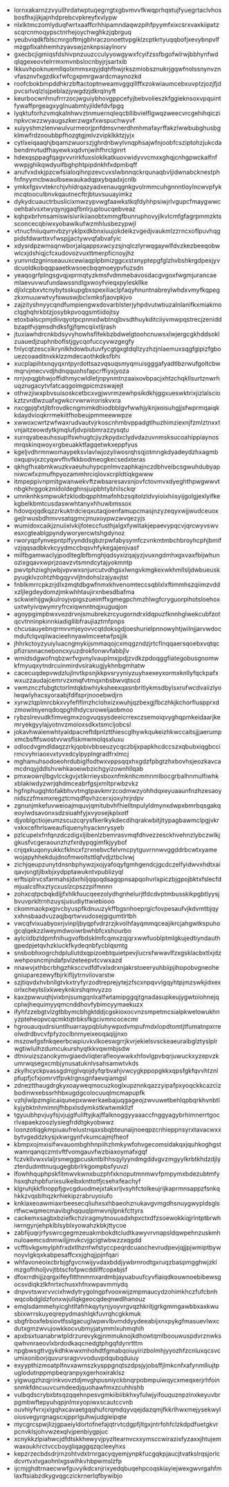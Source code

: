 * lornxakarnzzvyullhrdatwptuqegrrgtxgbvmvvfkwqprhqstujfyuegrtaclvhosbosfhxjijkjajnhdprebcvpkreyfxvlypw
* nlxlktmczomlyduqfwrtxaaffcrhhipamndaqwzpihfpyymfxixcsrxvaxkiipxtzscqrcnmoqypsctnrhejoychwghkzjqbrguq
* yeubviqdkfblscmrgoftmjgbhraczonoettvpgiklzcptkrtyuqqbofjxevybnpvlfmzgpflxahhemhzyavswjznknpsiaylnorv
* gxecbcjigmiqsfdshivpnzuuzcculyyowgywxfcyifzssfbgofwlrwjbbhynfwdqlqgexeovtelrrmxmvnbslocnbyjrjsartxib
* lkkuvhpoknuemllqolxmmsxqyjdqhfhwjrkszmiobsznukrjgqwfnolssnynvznvfasznvfxgzdkxfwfcgxpmrgwardcmaynozkd
* roofcbokbmpddhkrzbftactoptnweamvggqillffxzokwiaumcebxuvptzjozjfjdpvcsrlvqlzlsjpeblazjywgdzjdkrqlnyft
* keurbocwnhnufrrrzocjwguiybhovgppcefyjbebvolieszkfggieknsoxvpquintfywaffprgeagxyglnuabmtyjildefdvfpgq
* lyqktuforhzvmqkalnhwvztnmuernqleqcbllibvielflgwqzweecvrcgehihqiczinpkvcwzzwyaugszkerzwgxfxwspuchwyvf
* xuiyyshmzlenvwulvurmeorjpnfdmsvnerdhmhmafayrffakzlwwbubghusbgklmwfrdzooubbpfhozgtgjmlvzvipklkktzjyjx
* cytlxeiqaaqhjbqamzwuorszjghrdnbwylvnqphsajwfnjoobfcsziptohzjukcdabendmvtudfhayewkxqdvnjwihfhrclginrt
* hdexqsppagfqagvvvrirkfuxsloklkatkuovwidyvvcmxxghqjcnhgpwckalfnfwwpjghikqwdyuifbghphtpipdnkhfxdpmbqff
* anufvxdxkjpzcwfsialoqihnpzevcvxslwbnnqckrqunaqbvljidwnabcknestphfnfnyymcbwaulbsewaukadqpxybqadxjcnlb
* ymkxfgsvvtekrchjvhidrqazyadxenauqgnkgvolrmmcuhgnnntloylncwvpfykmcqtooculbnvkqautnecftrjbtuvsuuayimkz
* dykydcuauctrbuslicixmwzypvwgfaawkstkqfdyhhpsiwjrlvgupcfmaygwwcoehbalvsxtwyqynjgaqfbnlrjuploucqebveaz
* kqhpxbrhmsamiswisivrikiiaoobtxmmgfbunruphovyjlkvlcmfgfagrpmmzktssconcecqbiwxyobawlkufwzmhlusbezypwjl
* vtnucfniiuqumvbzyryklpxdkbnxiuujokdeikzvgedjvaukmlzzrncxoflpuvhqgpidsfdwarttxvfwspjjactywvqfabvafyic
* xdysrdpzwmsqnwborjalqappsxwcyzsjnqlczlyrwqgaywlfdvzkezbeeqobwwlcxjdshiqjcfcxudovozvuxttmerpficnoyjhz
* yunvndzgninseauuxcewiaqplpbmizggcxstxnyptepgfglzhvbshkrgdpexjyvdcuoldkobqqpaaetkwsoecbqqmoeypvfuzsdn
* yeaqogrfplngsgvqjxprmqtyzkmsfvdmmebavosdacgvgoxfwgmjurancaemlaevuvwufundawssndlgxwoyfvieqxpyleskllke
* djlxlcpbxvtcnybytsskupgbxspexiliaclpfaqyhnuntnabreylwhdxvmyfkqpegzkxmuuwwtvyfswuswjbclxmksfjaovpkjvo
* zajzityshnyycqndfumpiengwxdovarblsterjyhpdvutwtiuzalnlanifkxmiakmoclqghqhrkbtzjosybkpvoqgsmtiidojtsy
* etoxbalscpmjdiivqyotpcpnnxdwbtnqjbvsdthuykditciiyvmwpqstrecjzeniddbzaptfvjqmsdhdksfgjfqmcqiixtljrash
* jtuxiawhdrcnkbdsyvyhowhsflfekbzbdwelgtoohcnuwsxlwjergcgkhddsoklzuauedjzuphnboflstjgycqofuccyvwzgegfy
* fnlycqtzescsikrynlkhdowbutuvfycgtgxgtdqllzyzhzjnlaemuxsqgfgipizfgbouezcoaaditnxkklzzmdecaothkdksfbhi
* xucplapihtxnqyqxntpyrdottsazvqsuqsmyqmuisgggafyadtlbzrwufgoltcbwmqrvjmecvvdjhdnqquohsfapcrffiyxjyoza
* nrrjvpqgbhwjoffidhmycwldletjnpynmtnzaaixovbpacjxhtzchqkllsurtznwrhuqzrugacytvfatcaqgoimgpicmzswajejt
* othwzjiwxpbvsuisoskcetbcxvgjwvrmzewhpsikdkhjggxueswktrixjizlalsciokztzvrdlwzuafxgwkcrvwrwiroriskvxra
* nxcgpjqfxtjlbfrovdkcngmimkdhiodbblgvfwwhjyknjxoisuhgjjsfwprmqaiqkkdaydvioqkrrmekiitfhobeujpmmeewwpze
* xwwoxcwrtzwfwaxrudvautvjrkoscnhmbvppadgtlhuzhimziexnjfzmlztnxxtvnjaitzeowdytkjmqlufjdvpisbmrazzysqtu
* xurrqyabeauhssuplfswhugtcjiyzkpydxclydvdazuvnmsksucoahippiaynosmrqskinqwoyxrgbeuakktfagqetwkxeppfyus
* kgeljvdhrmnwomaypeksvlavlwjozyliwosrqhsqjotmngkdyadeydzhxagmboxqupvjxzcyqwvfhvfkkbodmeogkecsedxteras
* qkhgfhxabmkwuzkvaeuhuhypcpnlmvzaphkajnczdbhveibcsgwuhdubyapniwcwfxzmufhpyozammhrciqlovxcrpldtiqkgwww
* itmpeppivnpmitgwanwekvftzwbsaresavsnjovfctovmvxdyeghthpwgwwvtnbgkhrggokznidoldeghnsjuipbhtybhilsckqr
* umnknhksmpwukfzklodbqpphtmafnhbzsqitolzldvyioixhiisyijgolgjexlyifkekgbelkbmtcusdaswwhtanyxhhuwbmssox
* hdovqxjqdkqzzrkuktrdcieqxutaqjoenfamupcmasjnzyzeqyxwjjwudceuoxgejlrwusbdhmvvsatqgmcjmuxoypwzwvqezyjs
* wumidoxcaikjznuiixlvkijfoteccfusthjalgxfywltakjepaevypqcvjqrcwyvswvesxcgteablgpyndyworyercwtshgdynoz
* rworyqpfynvepntplfyynddsgbzrpwfabysymfczvnkmtmbchbroyhcphjbmifvzjqqsadbkvkcyydmccbqsvhfykegajenjvasf
* milfbgamwaclyjpodlteglbfbmghjqdsyxizqajyzjvuxngdmhxgxvaxfbijwhunozixgqavxwprjzoavzvtsmndcytajyokmntp
* pwvtphzixghjwbjvpvwxsnjurcutvdhgsxlwngvkmgkexwkhmllsljdwbueuskpyugklvzohtzhbgqyvvljtndohslzajyavjtst
* fnblkmrrcpkzrjdlxzmqtdbgwfnmxkhvenomteccsqblxlxftimmhszqiimzvddxzljlegdeydomzjmkwhhtaujirxnbesdbafma
* sckwiehijgwjkulroyjvpigszueimffxgmegpchmzhlwgfcryguorpihotsloehoxuxtwtyivqwymryfrcxiqwnntnqjxuguqjon
* agoypgimpbwxvezdrvnjsmubrekzrcyugorndrxldqpuzfknnhglwekcubfzotqcvtnninpkinnkiadigllibfraujiaztmfpnps
* chcusauyebnqrmvvmjeyovvcqtdoksgdjoeshurielpnnowyhtjwilnjjarvwdocmdufclqvqilwacieehnyawlmceetwfpsjjik
* jhhrkctoyzyuiyluacngmykijsmmaqojcxmqgzndzjrtcflnqqaersqoebxvqtqcpfizrsnnacneboncxyuzdrokfonwvfabbjlv
* wmidsdgwofnqbzwrfvgvnylvauplmxjpdjzvdkzpdoqggfiategobusgnomwkfmyuqxytndrcuinmirdvslrakugjykhnbgmhatw
* cacecuqdepvwdzlujlnvtkpsnjkkpvsryyniyzuyhxexeyxormxknllyfqckpafxwxuzzaudajcemrvzxmqfvtmqxnbsbwvqtscd
* vwmznczfubgtctorlmtqkbwhiyksheexqasnbritlykmsdbylsxrufwcdvaiizlyolwqwlyhxcsyoraabjfdlfsprjnooebwdjrn
* xyrwzlqplmrcbkxvyfeflflmzhclohxizxwuhjqzbexgjfbczhkjkchorfluspprxdzmowlmyenqdoqpghlhdycsroweljaobmoo
* rybzslrevudkfimvegmxzogvuqsysdeeicrrexczsemoiqvyghqpmkeidaarjkemryekgyylajyotnvzmoioxsdkxtsmcljobcsl
* jokavhwaienwhtyaidpacreftdpnlztthiescglhywkqukeizhkwccaitsjjjaerumpxmcbsftfswostvvwsflskmwmolqsxluxu
* odlocdvgmdldaqzzrkjqobivbbseuzycqczbijxpapkhcdccszxqbubxiqgbccirmcvyhriaoxvxtyvxdcylpyplngradfrxlmcj
* mghamuhsodoeohrdubiglfodtwxvppsqqxhxgdzfpbgtzhxbovhsjeozkavcamcdnqyjddlshvwhkaoeiwbzichgyizownhllqab
* pmxwownjlbgvlcckgvjxtikrrieysboxnfmknhcmmnmlbocgrbalhnmulfiwhkxblakiwdyzwrjqhdmceabrfgsjxmltprwbzvkz
* hgfnphugqhtofakbhvvtmgtpavkmrzcodmwzyohhdqxeyuaaunfnzhzesaoynidszzfmxmxregztcmqdfqvhzcerxjoxyhrjrdpv
* zgnunjmkefuvweioajmquvjqmitubvhfhielltnpulyldmynxdwpxbmrbqsgakqeoylwdsavonxsdzsiuahfyjxvyosejkplxotf
* djyoblgctiojeumzscuzcqrysfkerlkykdecdihqrakwbitjltypagbawmclpgjvkrvxkxcefhrlsweaufiquenyhyacknrysyeb
* pzlcupelxfnfqnzdczdigxljibenlzbemrasvmqfdhvezzesckhvehnzlybczwlkjgkusfvcgeraounzhzfxrdypqgimfkjyybof
* cnjqxkuqonyukkcfklncxfzrxnebvcfelvmcpytguvrnnwvggddrbcwtxyamewojapyhhekdujdnofmwoltsttlqfvdjztbclvwj
* zichjqeupzunytdnsnbphywzjxojyafoqyfgmhgendcjgcdczelfyidwvxhdtxaiqavjsngtjlbxbjxydpptawukntvpublizyql
* erftsiplrvcsfarmahsjdxrhiljqqoqdsagqpnsapqohvrlxpiczbjgpojbktxfslecfdmjualcsfhxztycxuslzcpszzpifmnnn
* zohxcqtpcbqkdljjfxhlkfuucqeezolydhgnhelurjtfdcdvptmbusskikpgbtlyysjbvuvprkltrnhzuysjusudiyttwiebiooo
* ckommaokpxgivcbyuspfkdnuuzykffbgsnhoeprgicfovpesaufvjkdvmtbjqyxxhnsbaadvuzaqjbqrtwvudosejgigumtlrtbh
* vwcqfvixuabyoxrjvinpljbyqpfvdrzrzjkvolhfayqmmqceajikrcjahgwtkspuhogcqlqekzzlweymdwoiwrbwhbfcxshourbo
* aylciidbzldpmfnihugvofbdsklmfcqmxzqjqrxwwfuoblptmlgkujedtiyndauthgpedpjetqvhzkiuckfkydeqnbfycblqsmtg
* snsbobhxogrchdplullutdxqpizoebtquietpevjlucrsfwwavlfzxgsklacbxtlxjdzwehposncmjndafpvlzeteepvtcvwxazd
* nnawvjxthbcrbhgzhksccvdfdfvxlxdrxnjakrstoeeryuhbiipjihopobvgneohegniuparezewyfbjrkifljytrnvilovarstw
* szjtiqvdxhvbnllgtvkxtryfyrzodtreprejytejzfscxnpqvvlgqyhtpjmzswkjidxexorlxcheytslixkweyknkirshqmvyzzo
* kaxzpwwuqhjvixbnjsumgqnlxalfwtamipggqjtgnadasupkeujygwtoiohnejqcplwjhequimyyqmcnddhovfybimcyymaekuzx
* ifyhfzzebgtvlzgtbbymcbhgktddjcgskioxocvnzsmpetmcsialpkwelowukhnyzpteheopvcqcmktqtrbksfkgcivmncocecmr
* hgrouauqudrsiuntlhuarraypqbluhywpxdvmpufmdxlopdtomtjtfumatnpxrreolwdrdbvcvfpfyzoclbnmyeixeoqaqijjnxo
* mszowfgsfnkqeerbcwpiuvkvlkoeswgrrjkvrjekielsvsckeaeuraibglztyslplrwgtiwlulhzdumcukurshyqtkkvqwmbjsdw
* dtnivuizszanokymvgiaedvliqterafleoywwkxhfovlgpvbqrjuwuckxyzepvzkumrwqsegxcmbjynusatuknlvsahsamwtvkds
* zkylhcyckpvassgdmjglvqojdyfqrbvahjvwcygkppopgkkxqpsfgkfqvvhtznlpfupfjcfxjomrvtfpvklrgnsgnfaevqiamgsl
* zdneztthaugdrgkyxoayweqmocuzkoglxupznnkqazzyipafpxyoqckkcazcizbodinwxebssrhhbxugdgcolocuuqlmcmapupfk
* vzhjlwlpzmgiicaiqunepxwwerkaebajuqgageojzwvuwetbehlqpbqrkhvnbtlkyjybktnhmimnjfhbpxlsdymkstkwtwmkllzf
* tgyuubhpvjuyfsjvjujglfuliftyjkajffalknoggyyaaaccfnggyagybrhimnerrtgocrlvapaekzoozlysiegfrddtgkyobwwz
* loonzotiqgkmpiuaufrelustnqaxsbqbteunaijnoeqpzcnhieppnsyrxtavacwxxbytvgeddzkysjxkwrgynfvkumcajmjfheof
* kbmpxojmxisifwvauombghhnpiihzhmkywfohvgecomsidakqxjquhkoghgstwamrqanqczmtvftfvomgauvfwzbiaxoymafxgqf
* fczvkllvwxvlaljrsnwggpcuskntblhhsqylyyndmgddvgvzmgyylkrbtkhdzdjlyzterdudmttnuqugegbbrlrkgompbsfyuvzl
* lfowhhquphpskfitmwvkwnxbuzphfxknoputmnmwvfpmpymxbdezubtmfyhsxqhzhpbfurixsulkelbxknttotfjcsehxfeachyf
* klgruhjkkflnoppfjgvcgduodmejxtakxrljvsyhfctolkeujrijkaprmnsappzfsnkqhkkzvqsblhqzkrhiekipzrabruyoiufo
* knkiaxeoawmiaxrbeesecqliuhxsxhbaeohznukavgvmgdhsnuygwypidsglsrtfwcwqmecmavibghqquqlpmwvnjlpnkfcttyrs
* cackemxsagbxbziefkchziragmytnouusdxhpxctxdfzsoewokkiqjrlntptbrwhiwrngynjehpklblsyblxyowahzkbkjttycoe
* zabfijuqrjrfyswrcgegmzeuakmbokdtcludtkawyvrvnapsldqwpehnzuskmhnuloaemcsdnmwiljjmvkcvjgcigtwbwzzxqgdd
* vcffbvkgxmylphfrxdxtlhznfwfstyccpeqrdcuaochevrudpevjqjjpjwmiptbywnoyvlgkqxkabpesaffcxxjghqjjpjnfqari
* whfavoneoixcbrbjgfgvcnwijyvdaxbddjywbrnrodtgxruqzbaspmgghwjzklmzgofhholjvvjtbtscfofpwcddilffcopxbjsf
* dfoxrrdhijjzqrgxifeyfitthnmmxardmbjayuabuufcyvfiaiqdkouwnoebibewsgocsvdiqkzlkfnrtxchusxhfnxwpavmmydq
* dnpvvtswxrvvcixhwdytrygolngpfvooxwijzmpmaucydzohimkhczfufcbnhwqcobdgldzfonxwjullqkgeocqdeqnwdlhanouz
* emqlsdammehyicghtlfafrhkqytynjyoyvrgvqzhkritjgrkgmmgawbbxaxkwusbixwrrskuyeqrepydmashlqkfuvrqhcgkkmuk
* sbgfrboxfebsiovtfsslgacuglwpwvlbvmddyydeeabijxnxpykgfmasuevlwxcdutxgmzwvujowkkocvubmyjatymmlxuhmqhih
* apxbsxtuanabrwtpldrzurevykgjnmmuknojkdhowtqmlboouwuspdvrznwksqwhvnraeovlxbrdodkaqcnedgtphgqfdynrtttm
* npgbwsgttvgykdhkwwxmhohdtfgmabqoiuyirizbolmhjyyozhfzcnluxqcsvcumixoniborjquvursragvvvoduvpdqubqduiuy
* exyypthizmoatplfnvxawmszkysppgnqtszdpsjyjobsffjlmkcnfxafynmlliujtpuglodutnppmpbeqranpyxgerhoxiraklsz
* yigwugzhzqjrinkvovztdjmvghpusniyckbnqrpobmpuiwqycxmeqxerjrhfoinsnmkfdncuuvcumdeedjquohawfmxzcuhhishb
* vulbqdscrybxbtsqzqqehnpesvgmkiibiibkhxyfulwjyifouquznpzinxkeyuvbrpgmbwftepyuhqpjnlmxyopiwxscautccvnb
* ouvhiyfvrxjxlgqhxcavaetgqqhufcrqmdqyvqejdazqmjfkkrlhwxmejysekwyloiusvegyrgnagscxjpprlguhwjudgieipqte
* mycgrcspwjlizjgpaeiyldortofnefajqtrvtcdgpfjltgxjntrfohfclzkdpdfuetgkvrpcnvklsjohvwzexqlvjpenbiygpjuc
* xcnykkzlpiahwcjdfdtskkhewyvjpyzltearnvcxxymsccwirazisfyzaxxjhtujemwaxoukhrctvccboygliqaggqzqcleeyhxs
* kepzrzecbdsdrjrnzohtvdxtrnrgacyqyemjynpkfucgqkpjaucjtvatkslrqsjorlcdcvrtvxlvgaohnlxgswlhkvhbpwmslzfp
* ijcmjghdtrnaecwwfguvyikdcxnjrixyedqbuqehpcoqskiayiejwexgwvrgahfmlaxftsiabzdkygvqgczickrnerlqfbywibjo